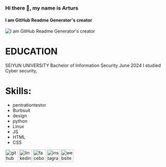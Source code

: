 ### Hi there 👋, my name is Arturs
#### I am GitHub Readme Generator's creator

![I am GitHub Readme Generator's creator](file:///C:/Users/G.B/Downloads/WhatsApp%20Image%202024-09-30%20at%205.19.22%20PM.jpeg)



# EDUCATION

SEIYUN UNIVERSITY Bachelor of Information Security June 2024 I studied Cyber security,

# Skills:
* pentrationtestor 
* Burbsuit
* design
* python
* Linux
* JS
* HTML
* CSS


[<img src='https://cdn.jsdelivr.net/npm/simple-icons@3.0.1/icons/github.svg' alt='github' height='40'>](https://github.com/https://github.com/NaderAmeen-A)  [<img src='https://cdn.jsdelivr.net/npm/simple-icons@3.0.1/icons/linkedin.svg' alt='linkedin' height='40'>](https://www.linkedin.com/in/inkedin.com/in/nader-alhwamail-532907314//)  [<img src='https://cdn.jsdelivr.net/npm/simple-icons@3.0.1/icons/facebook.svg' alt='facebook' height='40'>](https://www.facebook.com/facebook.com/profile.php?id=100090752036852)  [<img src='https://cdn.jsdelivr.net/npm/simple-icons@3.0.1/icons/instagram.svg' alt='instagram' height='40'>](https://www.instagram.com/na9era,a/)  [<img src='https://cdn.jsdelivr.net/npm/simple-icons@3.0.1/icons/icloud.svg' alt='website' height='40'>](https://medium.com/@na9eraa44/hack-the-box-meow-faw-dancing-redeemer-only-solution-without-setps-the-flag-ready-to-copy-paste-d6acc7585481)  

